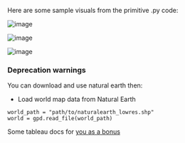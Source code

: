 Here are some sample visuals from the primitive .py code:

![image](https://github.com/manowari/Data-Visualization-/assets/141199798/02eff071-0b03-47a4-8fb2-bd6f834c3f15)


![image](https://github.com/manowari/Data-Visualization-/assets/141199798/1c68f34f-9533-4848-9c0e-628021127c91)


![image](https://github.com/manowari/Data-Visualization-/assets/141199798/7b46fcc0-715a-4de7-ac56-b92571133fc1)

### Deprecation warnings 
You can download and use natural earth then: 
- Load world map data from Natural Earth
```
world_path = "path/to/naturalearth_lowres.shp"
world = gpd.read_file(world_path)
```
Some tableau docs for [you as a bonus](Data-Visualization---Geospatial-Marketing-Project/src/tableau/process.md) 
